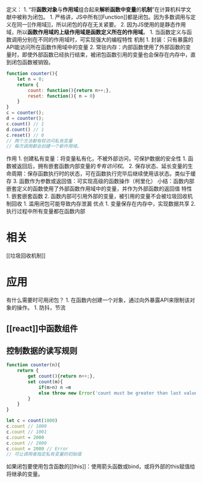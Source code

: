 定义：
	1. “将**函数对象**与**作用域**组合起来**解析函数中变量**的**机制**”在计算机科学文献中被称为闭包。
		1. 严格讲，JS中所有[[Function]]都是闭包。因为多数调用与定义在同一[[作用域]]，所以闭包的存在无关紧要。
		2. 因为JS使用的是静态作用域，所以**函数作用域的上级作用域是函数定义所在的作用域**。
			1. 当函数定义与函数调用分别在不同的作用域时，可实现强大的编程特性
机制
	1. 封装：只有暴露的API能访问所在函数作用域中的变量
	2. 常驻内存：内部函数使用了外部函数的变量时，即使外部函数已经执行结束，被闭包函数引用的变量也会保存在内存中，直到闭包函数被销毁。

```js
function counter(){
    let n = 0;
    return {
        count: function(){return n++;},
        reset: function(){ n = 0}
    }
}
c = counter();
d = counter();
c.count() // 1
d.count() // 1
c.reset() // 0
// 两个方法都有权访问私有变量
// 每次调用都会创建一个新作用域。
```

作用
	1. 创建私有变量：将变量私有化，不被外部访问，可保护数据的安全性
		1. 函数被返回后，拥有嵌套函数内部变量的*专有访问权*。
	2. 保存状态、延长变量的生命周期：保存函数执行时的状态，可在函数执行完毕后继续使用该状态。类似于缓存
	3. 函数作为参数或返回值：可实现高级的函数操作（柯里化）
小结：函数内部嵌套定义的函数使用了外部函数作用域中的变量，并作为外部函数的返回值
特性
	1. 嵌套嵌套函数
	2. 函数内部可引用外部的变量，被引用的变量不会被垃圾回收机制回收
		1. 滥用闭包可能导致内存泄漏
优点
	1. 变量保存在内存中，实现数据共享
	2. 执行过程中所有变量都在函数内部
# 相关
[[垃圾回收机制]] 
# 应用
有什么需要时可用闭包？
	1. 在函数内创建一个对象，通过向外暴露API来限制该对象的操作。
		1. 防抖，节流
## [[react]]中函数组件
## 控制数据的读写规则
```js
function counter(n){
    return {
        get count(){return n++;},
        set count(m){
            if(m>n) n =m
            else throw new Error('count must be greater than last value')
        }
    }
}

let c = count(1000)
c.count // 1000
c.count // 1001
c.count = 2000
c.count // 2000
c.count = 2000 // Error
// 可让调用者指定私有变量的初始值


```


如果闭包要使用包含函数的[[this]]：使用箭头函数或bind，或将外部的this赋值给将继承的变量。